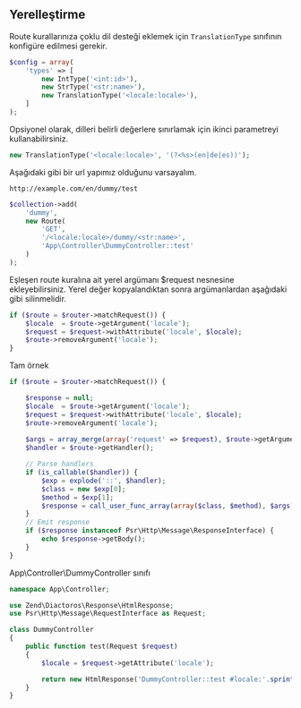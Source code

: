 
## Yerelleştirme

Route kurallarınıza çoklu dil desteği eklemek için `TranslationType` sınıfının konfigüre edilmesi gerekir. 

```php
$config = array(
    'types' => [
        new IntType('<int:id>'),
        new StrType('<str:name>'),
        new TranslationType('<locale:locale>'),
    ]
);
```

Opsiyonel olarak, dilleri belirli değerlere sınırlamak için ikinci parametreyi kullanabilirsiniz.

```php
new TranslationType('<locale:locale>', '(?<%s>(en|de|es))');
```

Aşağıdaki gibi bir url yapımız olduğunu varsayalım.

```
http://example.com/en/dummy/test
```

```php
$collection->add(
    'dummy',
    new Route(
        'GET',
        '/<locale:locale>/dummy/<str:name>',
        'App\Controller\DummyController::test'
    )
);
```

Eşleşen route kuralına ait yerel argümanı $request nesnesine ekleyebilirsiniz. Yerel değer kopyalandıktan sonra argümanlardan aşağıdaki gibi silinmelidir.

```php
if ($route = $router->matchRequest()) {
    $locale  = $route->getArgument('locale');
    $request = $request->withAttribute('locale', $locale);
    $route->removeArgument('locale');
}
```

Tam örnek 

```php
if ($route = $router->matchRequest()) {

    $response = null;
    $locale  = $route->getArgument('locale');
    $request = $request->withAttribute('locale', $locale);
    $route->removeArgument('locale');
    
    $args = array_merge(array('request' => $request), $route->getArguments());
    $handler = $route->getHandler();

    // Parse handlers
    if (is_callable($handler)) {
        $exp = explode('::', $handler);
        $class = new $exp[0];
        $method = $exp[1];
        $response = call_user_func_array(array($class, $method), $args);
    }
    // Emit response
    if ($response instanceof Psr\Http\Message\ResponseInterface) {
        echo $response->getBody();
    }
}
```

App\Controller\DummyController sınıfı

```php
namespace App\Controller;

use Zend\Diactoros\Response\HtmlResponse;
use Psr\Http\Message\RequestInterface as Request;

class DummyController
{
    public function test(Request $request)
    {
        $locale = $request->getAttribute('locale');

        return new HtmlResponse('DummyController::test #locale:'.sprintf('%02s', $locale));
    }
}
```
